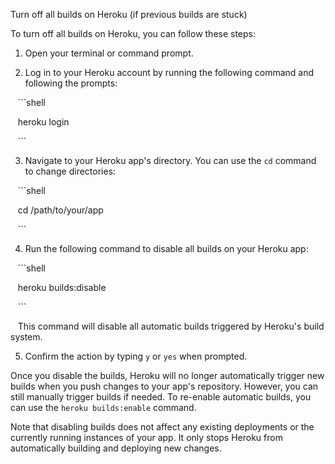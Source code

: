 
Turn off all builds on Heroku (if previous builds are stuck)

  

To turn off all builds on Heroku, you can follow these steps:

  

1. Open your terminal or command prompt.

  

2. Log in to your Heroku account by running the following command and following the prompts:

  

   ```shell

   heroku login

   ```

  

3. Navigate to your Heroku app's directory. You can use the `cd` command to change directories:

  

   ```shell

   cd /path/to/your/app

   ```

  

4. Run the following command to disable all builds on your Heroku app:

  

   ```shell

   heroku builds:disable

   ```

  

   This command will disable all automatic builds triggered by Heroku's build system.

  

5. Confirm the action by typing `y` or `yes` when prompted.

  

Once you disable the builds, Heroku will no longer automatically trigger new builds when you push changes to your app's repository. However, you can still manually trigger builds if needed. To re-enable automatic builds, you can use the `heroku builds:enable` command.

Note that disabling builds does not affect any existing deployments or the currently running instances of your app. It only stops Heroku from automatically building and deploying new changes.